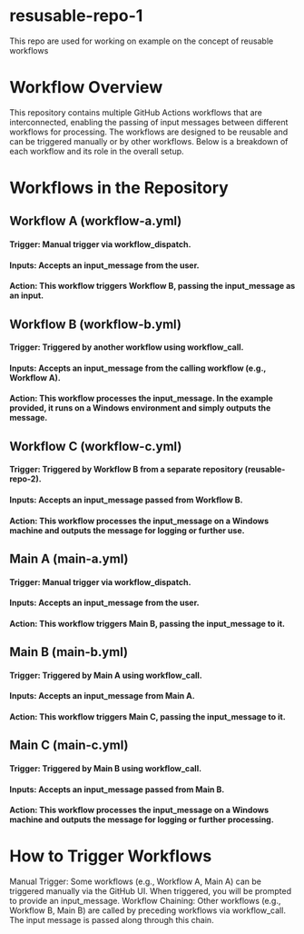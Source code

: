 # resusable-repo-1
  This repo are used for working on example on the concept of reusable workflows

# Workflow Overview
  This repository contains multiple GitHub Actions workflows that are interconnected, enabling the passing of input messages between different workflows for processing. The workflows are designed to be reusable 
  and can be triggered manually or by other workflows. Below is a breakdown of each workflow and its role in the overall setup.

# Workflows in the Repository
## Workflow A (workflow-a.yml)
####  Trigger: Manual trigger via workflow_dispatch.
####  Inputs: Accepts an input_message from the user.
####  Action: This workflow triggers Workflow B, passing the input_message as an input.
## Workflow B (workflow-b.yml)
####  Trigger: Triggered by another workflow using workflow_call.
####  Inputs: Accepts an input_message from the calling workflow (e.g., Workflow A).
####  Action: This workflow processes the input_message. In the example provided, it runs on a Windows environment and simply outputs the message.
## Workflow C (workflow-c.yml)
####  Trigger: Triggered by Workflow B from a separate repository (reusable-repo-2).
####  Inputs: Accepts an input_message passed from Workflow B.
#### Action: This workflow processes the input_message on a Windows machine and outputs the message for logging or further use.
## Main A (main-a.yml)
####  Trigger: Manual trigger via workflow_dispatch.
####  Inputs: Accepts an input_message from the user.
####  Action: This workflow triggers Main B, passing the input_message to it.
## Main B (main-b.yml)
#### Trigger: Triggered by Main A using workflow_call.
#### Inputs: Accepts an input_message from Main A.
#### Action: This workflow triggers Main C, passing the input_message to it.
## Main C (main-c.yml)
####  Trigger: Triggered by Main B using workflow_call.
####  Inputs: Accepts an input_message passed from Main B.
####  Action: This workflow processes the input_message on a Windows machine and outputs the message for logging or further processing.

# How to Trigger Workflows
  Manual Trigger: Some workflows (e.g., Workflow A, Main A) can be triggered manually via the GitHub UI. When triggered, you will be prompted to provide an input_message.
  Workflow Chaining: Other workflows (e.g., Workflow B, Main B) are called by preceding workflows via workflow_call. The input message is passed along through this chain.
